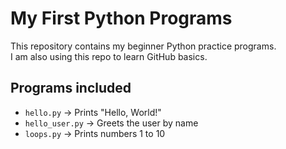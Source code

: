 # My First Python Programs

This repository contains my beginner Python practice programs.  
I am also using this repo to learn GitHub basics.

## Programs included
- `hello.py` → Prints "Hello, World!"
- `hello_user.py` → Greets the user by name
- `loops.py` → Prints numbers 1 to 10
